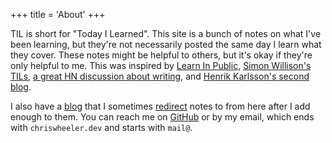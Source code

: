 +++
title = 'About'
+++

TIL is short for "Today I Learned". This site is a bunch of notes on what I've been learning, but they're not necessarily posted the same day I learn what they cover. These notes might be helpful to others, but it's okay if they're only helpful to me. This was inspired by [Learn In Public](https://www.swyx.io/learn-in-public), [Simon Willison's TILs](https://simonwillison.net/2022/Nov/6/what-to-blog-about/), [a great HN discussion about writing](https://news.ycombinator.com/item?id=37118883), and [Henrik Karlsson's second blog](https://www.henrikkarlsson.xyz/p/having-a-shit-blog-has-made-me-feel).

I also have a [blog](https://chriswheeler.dev/) that I sometimes [redirect](https://til.chriswheeler.dev/customizing-a-hugo-theme/#redirecting) notes to from here after I add enough to them. You can reach me on [GitHub](https://github.com/wheelercj) or by my email, which ends with `chriswheeler.dev` and starts with `mail@`.
